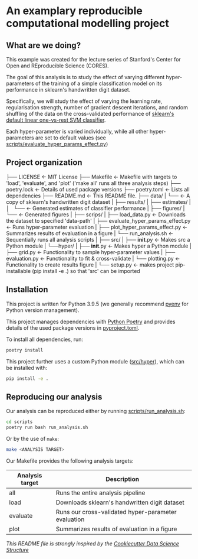# An examplary reproducible computational modelling project


## What are we doing?

This example was created for the lecture series of Stanford's Center for Open and REproducible Science (CORES).

The goal of this analysis is to study the effect of varying different hyper-parameters of the training of a simple classification model on its performance in sklearn's handwritten digit dataset. 

Specifically, we will study the effect of varying the learning rate, regularisation strength, number of gradient descent iterations, and random shuffling of the data on the cross-validated performance of [sklearn's default linear one-vs-rest SVM classifier](https://scikit-learn.org/stable/modules/generated/sklearn.linear_model.SGDClassifier.html).

Each hyper-parameter is varied individually, while all other hyper-parameters are set to default values (see [scripts/evaluate_hyper_params_effect.py](scripts/evaluate_hyper_params_effect.py))


## Project organization

├── LICENSE            <- MIT License
├── Makefile           <- Makefile with targets to 'load', 'evaluate', and 'plot' ('make all' runs all three analysis steps)
├── poetry.lock        <- Details of used package versions
├── poetry.toml        <- Lists all dependencies
├── README.md          <- This README file.
├── data/
|    └──               <- A copy of sklearn's handwritten digit dataset
|
├── results/
|    ├── estimates/
|    │    └──          <- Generated estimates of classifier performance
|    ├── figures/
|         └──          <- Generated figures
|
├── scrips/
|    ├── load_data.py                       <- Downloads the dataset to specified 'data-path'
|    ├── evaluate_hyper_params_effect.py    <- Runs hyper-parameter evaluation
|    ├── plot_hyper_params_effect.py        <- Summarizes results of evaluation in a figure
|    └── run_analysis.sh                    <- Sequentially runs all analysis scripts
|
├── src/
|    ├── __init__.py    <- Makes src a Python module
|    └──hyper/
|        ├──  __init__.py                   <- Makes hyper a Python module
|        ├── grid.py                        <- Functionality to sample hyper-parameter values
|        ├── evaluation.py                  <- Functionality to fit & cross-validate 
|        └── plotting.py                    <- Functionality to create results figure
|
└── setup.py           <- makes project pip-installable (pip install -e .) so that 'src' can be imported


## Installation

This project is written for Python 3.9.5 (we generally recommend [pyenv](https://github.com/pyenv/pyenv) for Python version management). 

This project manages dependencies with [Python Poetry](https://python-poetry.org/) and provides details of the used package versions  in [pyproject.toml](pyproject.toml).

To install all dependencies, run:
```bash
poetry install
```

This project further uses a custom Python module ([src/hyper](src/hyper)), which can be installed with:
```bash
pip install -e .
```

## Reproducing our analysis

Our analysis can be reproduced either by running [scripts/run_analysis.sh](scripts/run_analysis.sh):

```bash
cd scripts
poetry run bash run_analysis.sh
```

Or by the use of `make`:
```bash
make <ANALYSIS TARGET>
```

Our Makefile provides the following analysis targets:

| Analysis target | Description |
| --- | ----------- |
| all | Runs the entire analysis pipeline |
| load | Downloads sklearn's handwritten digit dataset |
| evaluate | Runs our cross-validated hyper-parameter evaluation |
| plot | Summarizes results of evaluation in a figure |


*This README file is strongly inspired by the [Cookiecutter Data Science Structure](https://drivendata.github.io/cookiecutter-data-science/)*